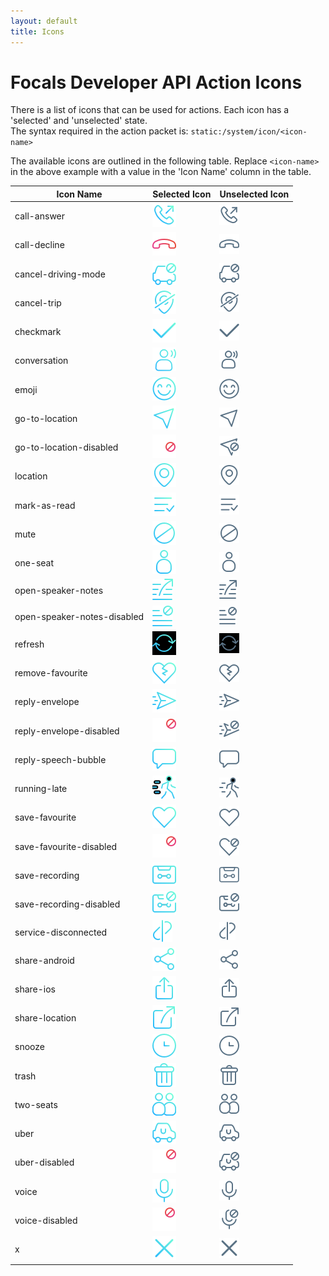 ```yaml
---
layout: default
title: Icons
---
```

# Focals Developer API Action Icons
There is a list of icons that can be used for actions. Each icon has a 'selected' and 'unselected' state.  
The syntax required in the action packet is:
`static:/system/icon/<icon-name>`

The available icons are outlined in the following table. Replace `<icon-name>` in the above example with a value in the 'Icon Name' column in the table.  

| Icon Name                    | Selected Icon                                                  | Unselected Icon                                                  |
|------------------------------|----------------------------------------------------------------|------------------------------------------------------------------|
| call-answer                  | ![](img/action-icons/call-answer-selected.png)                 | ![](img/action-icons/call-answer-unselected.png)                 |
| call-decline                 | ![](img/action-icons/call-decline-selected.png)                | ![](img/action-icons/call-decline-unselected.png)                |
| cancel-driving-mode          | ![](img/action-icons/cancel-driving-mode-selected.png)         | ![](img/action-icons/cancel-driving-mode-unselected.png)         |
| cancel-trip                  | ![](img/action-icons/cancel-trip-selected.png)                 | ![](img/action-icons/cancel-trip-unselected.png)                 |
| checkmark                    | ![](img/action-icons/checkmark-selected.png)                   | ![](img/action-icons/checkmark-unselected.png)                   |
| conversation                 | ![](img/action-icons/conversation-selected.png)                | ![](img/action-icons/conversation-unselected.png)                |
| emoji                        | ![](img/action-icons/emoji-selected.png)                       | ![](img/action-icons/emoji-unselected.png)                       |
| go-to-location               | ![](img/action-icons/go-to-location-selected.png)              | ![](img/action-icons/go-to-location-unselected.png)              |
| go-to-location-disabled      | ![](img/action-icons/go-to-location-disabled-selected.png)     | ![](img/action-icons/go-to-location-disabled-unselected.png)     |
| location                     | ![](img/action-icons/location-selected.png)                    | ![](img/action-icons/location-unselected.png)                    |
| mark-as-read                 | ![](img/action-icons/mark-as-read-selected.png)                | ![](img/action-icons/mark-as-read-unselected.png)                |
| mute                         | ![](img/action-icons/mute-selected.png)                        | ![](img/action-icons/mute-unselected.png)                        |
| one-seat                     | ![](img/action-icons/one-seat-selected.png)                    | ![](img/action-icons/one-seat-unselected.png)                    |
| open-speaker-notes           | ![](img/action-icons/open-speaker-notes-selected.png)          | ![](img/action-icons/open-speaker-notes-unselected.png)          |
| open-speaker-notes-disabled  | ![](img/action-icons/open-speaker-notes-disabled-selected.png) | ![](img/action-icons/open-speaker-notes-disabled-unselected.png) |
| refresh                      | ![](img/action-icons/refresh-selected.png)                     | ![](img/action-icons/refresh-unselected.png)                     |
| remove-favourite             | ![](img/action-icons/remove-favourite-selected.png)            | ![](img/action-icons/remove-favourite-unselected.png)            |
| reply-envelope               | ![](img/action-icons/reply-envelope-selected.png)              | ![](img/action-icons/reply-envelope-unselected.png)              |
| reply-envelope-disabled      | ![](img/action-icons/reply-envelope-disabled-selected.png)     | ![](img/action-icons/reply-envelope-disabled-unselected.png)     |
| reply-speech-bubble          | ![](img/action-icons/reply-speech-bubble-selected.png)         | ![](img/action-icons/reply-speech-bubble-unselected.png)         |
| running-late                 | ![](img/action-icons/running-late-selected.png)                | ![](img/action-icons/running-late-unselected.png)                |
| save-favourite               | ![](img/action-icons/save-favourite-selected.png)              | ![](img/action-icons/save-favourite-unselected.png)              |
| save-favourite-disabled      | ![](img/action-icons/save-favourite-disabled-selected.png)     | ![](img/action-icons/save-favourite-disabled-unselected.png)     |
| save-recording               | ![](img/action-icons/save-recording-selected.png)              | ![](img/action-icons/save-recording-unselected.png)              |
| save-recording-disabled      | ![](img/action-icons/save-recording-disabled-selected.png)     | ![](img/action-icons/save-recording-disabled-unselected.png)     |
| service-disconnected         | ![](img/action-icons/service-disconnected-selected.png)        | ![](img/action-icons/service-disconnected-unselected.png)        |
| share-android                | ![](img/action-icons/share-android-selected.png)               | ![](img/action-icons/share-android-unselected.png)               |
| share-ios                    | ![](img/action-icons/share-ios-selected.png)                   | ![](img/action-icons/share-ios-unselected.png)                   |
| share-location               | ![](img/action-icons/share-location-selected.png)              | ![](img/action-icons/share-location-unselected.png)              |
| snooze                       | ![](img/action-icons/snooze-selected.png)                      | ![](img/action-icons/snooze-unselected.png)                      |
| trash                        | ![](img/action-icons/trash-selected.png)                       | ![](img/action-icons/trash-unselected.png)                       |
| two-seats                    | ![](img/action-icons/two-seats-selected.png)                   | ![](img/action-icons/two-seats-unselected.png)                   |
| uber                         | ![](img/action-icons/uber-selected.png)                        | ![](img/action-icons/uber-unselected.png)                        |
| uber-disabled                | ![](img/action-icons/uber-disabled-selected.png)               | ![](img/action-icons/uber-disabled-unselected.png)               |
| voice                        | ![](img/action-icons/voice-selected.png)                       | ![](img/action-icons/voice-unselected.png)                       |
| voice-disabled               | ![](img/action-icons/voice-disabled-selected.png)              | ![](img/action-icons/voice-disabled-unselected.png)              |
| x                            | ![](img/action-icons/x-selected.png)                           | ![](img/action-icons/x-unselected.png)                           |
